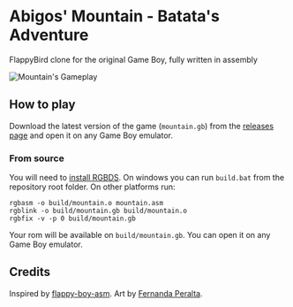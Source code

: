 # Abigos' Mountain - Batata's Adventure

FlappyBird clone for the original Game Boy, fully written in assembly

![Mountain's Gameplay](img/mountain.gif)

## How to play

Download the latest version of the game (`mountain.gb`) from the [releases page](https://github.com/prcastro/mountain/releases) and open it on any Game Boy emulator.

### From source

You will need to [install RGBDS](https://rgbds.gbdev.io/install). On windows you can run `build.bat` from the repository root folder. On other platforms run:

```
rgbasm -o build/mountain.o mountain.asm
rgblink -o build/mountain.gb build/mountain.o
rgbfix -v -p 0 build/mountain.gb
```

Your rom will be available on `build/mountain.gb`. You can open it on any Game Boy emulator.

## Credits

Inspired by [flappy-boy-asm](https://github.com/bitnenfer/flappy-boy-asm). Art by [Fernanda Peralta](https://www.instagram.com/fernandaperalta_ilustracao/?hl=en).
